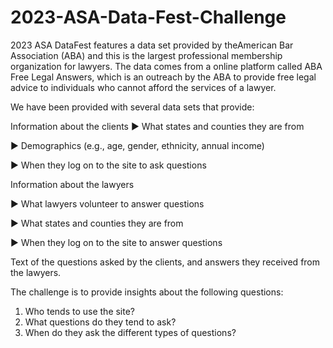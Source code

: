 # 2023-ASA-Data-Fest-Challenge 
2023 ASA DataFest features a data set provided by theAmerican Bar Association (ABA) and this is the largest professional membership organization for lawyers. The data comes from a online platform called ABA Free Legal Answers, which is an outreach by the ABA to provide free legal advice to individuals who cannot afford the services of a lawyer.

We have been provided with several data sets that provide:

Information about the clients
▶ What states and counties they are from

▶ Demographics (e.g., age, gender, ethnicity, annual income)

▶ When they log on to the site to ask questions

Information about the lawyers

▶ What lawyers volunteer to answer questions

▶ What states and counties they are from

▶ When they log on to the site to answer questions

Text of the questions asked by the clients, and answers they received from the lawyers.

The challenge is to provide insights about the following questions:
1. Who tends to use the site?
2. What questions do they tend to ask?
3. When do they ask the different types of questions?
